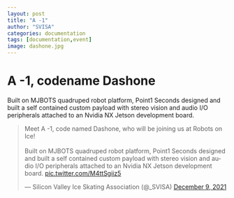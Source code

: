 ```yaml
---
layout: post
title: "A -1"
author: "SVISA"
categories: documentation
tags: [documentation,event]
image: dashone.jpg
---
```


# A -1, codename Dashone

Built on MJBOTS quadruped robot platform, Point1 Seconds designed and built a self contained custom payload with stereo vision and audio I/O peripherals attached to an Nvidia NX Jetson development board.

<blockquote class="twitter-tweet"><p lang="en" dir="ltr">Meet A -1, code named Dashone, who will be joining us at Robots on Ice!<br><br>Built on MJBOTS quadruped robot platform, Point1 Seconds designed and built a self contained custom payload with stereo vision and audio I/O peripherals attached to an Nvidia NX Jetson development board. <a href="https://t.co/M4ttSgiiz5">pic.twitter.com/M4ttSgiiz5</a></p>&mdash; Silicon Valley Ice Skating Association (@_SVISA) <a href="https://twitter.com/_SVISA/status/1468851450901979139?ref_src=twsrc%5Etfw">December 9, 2021</a></blockquote> <script async src="https://platform.twitter.com/widgets.js" charset="utf-8"></script>